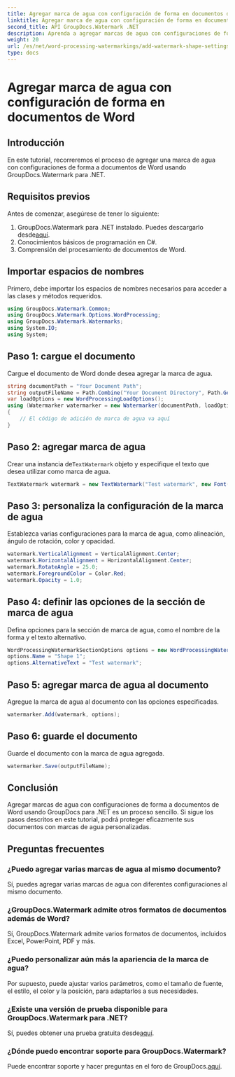 ```yaml
---
title: Agregar marca de agua con configuración de forma en documentos de Word
linktitle: Agregar marca de agua con configuración de forma en documentos de Word
second_title: API GroupDocs.Watermark .NET
description: Aprenda a agregar marcas de agua con configuraciones de forma a documentos de Word usando GroupDocs para .NET. Proteja sus documentos de manera efectiva.
weight: 20
url: /es/net/word-processing-watermarkings/add-watermark-shape-settings-word-docs/
type: docs
---
```

# Agregar marca de agua con configuración de forma en documentos de Word

## Introducción
En este tutorial, recorreremos el proceso de agregar una marca de agua con configuraciones de forma a documentos de Word usando GroupDocs.Watermark para .NET.
## Requisitos previos
Antes de comenzar, asegúrese de tener lo siguiente:
1.  GroupDocs.Watermark para .NET instalado. Puedes descargarlo desde[aquí](https://releases.groupdocs.com/Watermark/net/).
2. Conocimientos básicos de programación en C#.
3. Comprensión del procesamiento de documentos de Word.

## Importar espacios de nombres
Primero, debe importar los espacios de nombres necesarios para acceder a las clases y métodos requeridos.
```csharp
using GroupDocs.Watermark.Common;
using GroupDocs.Watermark.Options.WordProcessing;
using GroupDocs.Watermark.Watermarks;
using System.IO;
using System;
```
## Paso 1: cargue el documento
Cargue el documento de Word donde desea agregar la marca de agua.
```csharp
string documentPath = "Your Document Path";
string outputFileName = Path.Combine("Your Document Directory", Path.GetFileName(documentPath));
var loadOptions = new WordProcessingLoadOptions();
using (Watermarker watermarker = new Watermarker(documentPath, loadOptions))
{
    // El código de adición de marca de agua va aquí
}
```
## Paso 2: agregar marca de agua
 Crear una instancia de`TextWatermark` objeto y especifique el texto que desea utilizar como marca de agua.
```csharp
TextWatermark watermark = new TextWatermark("Test watermark", new Font("Arial", 19));
```
## Paso 3: personaliza la configuración de la marca de agua
Establezca varias configuraciones para la marca de agua, como alineación, ángulo de rotación, color y opacidad.
```csharp
watermark.VerticalAlignment = VerticalAlignment.Center;
watermark.HorizontalAlignment = HorizontalAlignment.Center;
watermark.RotateAngle = 25.0;
watermark.ForegroundColor = Color.Red;
watermark.Opacity = 1.0;
```
## Paso 4: definir las opciones de la sección de marca de agua
Defina opciones para la sección de marca de agua, como el nombre de la forma y el texto alternativo.
```csharp
WordProcessingWatermarkSectionOptions options = new WordProcessingWatermarkSectionOptions();
options.Name = "Shape 1";
options.AlternativeText = "Test watermark";
```
## Paso 5: agregar marca de agua al documento
Agregue la marca de agua al documento con las opciones especificadas.
```csharp
watermarker.Add(watermark, options);
```
## Paso 6: guarde el documento
Guarde el documento con la marca de agua agregada.
```csharp
watermarker.Save(outputFileName);
```

## Conclusión
Agregar marcas de agua con configuraciones de forma a documentos de Word usando GroupDocs para .NET es un proceso sencillo. Si sigue los pasos descritos en este tutorial, podrá proteger eficazmente sus documentos con marcas de agua personalizadas.
## Preguntas frecuentes
### ¿Puedo agregar varias marcas de agua al mismo documento?
Sí, puedes agregar varias marcas de agua con diferentes configuraciones al mismo documento.
### ¿GroupDocs.Watermark admite otros formatos de documentos además de Word?
Sí, GroupDocs.Watermark admite varios formatos de documentos, incluidos Excel, PowerPoint, PDF y más.
### ¿Puedo personalizar aún más la apariencia de la marca de agua?
Por supuesto, puede ajustar varios parámetros, como el tamaño de fuente, el estilo, el color y la posición, para adaptarlos a sus necesidades.
### ¿Existe una versión de prueba disponible para GroupDocs.Watermark para .NET?
 Sí, puedes obtener una prueba gratuita desde[aquí](https://releases.groupdocs.com/).
### ¿Dónde puedo encontrar soporte para GroupDocs.Watermark?
 Puede encontrar soporte y hacer preguntas en el foro de GroupDocs.[aquí](https://forum.groupdocs.com/c/watermark/19).